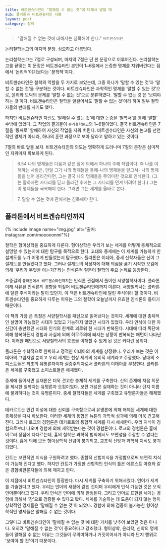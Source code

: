 ```yaml
---
title: 비트겐슈타인이 "말해질 수 없는 것"에 대해서 말할 때
sub: 플라톤과 비트겐슈타인 서평
layout: post
category: 철학
---
```



> "말해질 수 없는 것에 대해서는 침묵해야 한다."
 `비트겐슈타인`

논리철학논고의 마지막 문장. 심오하고 아름답다.  

논리철학논고는 7절로 구성되며, 마지막 7절은 단 한 문장으로 이루어진다. 논리철학논고를 끝맺는 이 문장은 비트겐슈타인 본인이 1~6절에서 논증한 명제를 지워버린다는 점에서 '논리적'이기보다는 '문학적'이다.

비트겐슈타인은 철학의 역할을 두 가지로 보았는데, 그중 하나가 ‘말할 수 있는 것’과 ‘말할 수 없는 것’을 구분하는 것이다. 비트겐슈타인은 과학적인 명제를 ‘말할 수 있는 것’으로, 윤리와 도덕의 문제를 ‘말할 수 없는 것’으로 분류하였다. ‘말할 수 없는 것’은 ‘보여야 하는 것’이다. 비트겐슈타인은 철학을 일컬어서도 ‘말할 수 없는 것’이라 하여 일부 철학자들의 반대를 사기도 했다.

하지만 비트겐슈타인 자신도 '말해질 수 없는 것'에 대한 논증을 ‘철학서’를 통해 ‘말할’ 수밖에 없었다. 그 작업의 결과물이 `논리철학논고`의 1~6절이었다. 결국 비트겐슈타인은 7절을 ‘통째로’ 할애하여 자신의 작업을 지워 버린다. 비트겐슈타인은 자신의 논고를 선언적인 명제가 아니라, 하나의 훈련 과정으로 보아 달라고 말하고 있는 것이다.

7절의 바로 앞을 보자. 비트겐슈타인의 의도는 명확하게 드러나며 7절의 문장은 심미적인 지위마저 확보하게 된다.

> 6.54 나의 명제들은 다음과 같은 점에 의해서 하나의 주해 작업이다. 즉 나를 이해하는 사람은, 만일 그가 나의 명제들을 통해-나의 명제들을 딛고서- 나의 명제들을 넘어 올라간다면, 그는 결국 나의 명제들을 무의미한 것으로 인식한다. (그는 말하자면 사다리를 딛고 올라간 후에는 그 사다리를 던져 버려야 한다.) 그는 이 명제들을 극복해야 한다. 그러면 그는 세계를 올바로 본다.
>
> 7\. 말할 수 없는 것에 관해서는 침묵해야 한다.

## 플라톤에서 비트겐슈타인까지

<fig>{% include image name="img.jpg" alt="출처: instagram.com/mooooonmi"%}</fig>


철학은 형이상학을 중요하게 다룬다. 형이상학은 우리가 보는 세계를 어떻게 총체적으로 설명할 수 있는지에 대한 탐구를 목적으로 한다. 고대와 중세에는 이 세계를 가능하게 한 설계도를 누가 어떻게 만들었는지 탐구했다. 플라톤은 이데아, 중세 신학자들은 신이 그 설계도를 만들었다고 했다. 그러나 설계도의 작성자에 대해 의심을 품기 시작한 오컴에 의해 '우리가 무엇을 아는가?'라는 인식론적 질문이 철학의 주요 논제로 등장한다.

조중걸의 `플라톤에서 비트겐슈타인까지`는 인식론 관점에서 풀이한 서양철학사이다. 플라톤 이래 사유된 인식론의 경향을 되짚어 비트겐슈타인에까지 이른다. 서양철학사는 플라톤에 달린 주석이라는 말이 있던가. 이 책은 비트겐슈타인에 달린 주석이라 할 것이다. 비트겐슈타인을 중요하게 다루는 이유는 그의 철학이 오늘날까지 유효한 인식론의 틀이기 때문이다.

이 책의 가장 큰 특징은 서양철학사를 패턴으로 읽어낸다는 것이다. 세계에 대한 총체적인 설명이 가능했던 시대가 있었고 가능하지 않았던 시대가 있었다. 우리 인식에 대한 자신감이 충만했던 시대와 인식의 한계로 괴로워 한 시대가 반복된다. 시대에 따라 독단에 의해 행복하든지 경험과 사실에 의해 허무주의에 빠지는 상황이 반복되는 패턴이 나타난다. 이러한 패턴으로 서양철학사의 흐름을 이해할 수 있게 된 것은 커다란 성취다.

플라톤은 수학적으로 완벽하고 정적인 이데아의 세계를 상정했다. 우리가 보는 것은 이데아의 그림자일 뿐이고 우리 세계는 천상 세계의 유비적 세계라고 주장했다. 당대의 소피스트들은 최초의 유명론자이자 실증주의자로서 플라톤의 이데아를 부정한다. 플라톤은 세계를 구축했고 소피스트들은 해체했다.

중세에 들어서면 실재론은 더욱 견고한 총체적 세계를 구축한다. 신의 존재에 처음 의문을 제시한 철학자는 유명론자 오컴이었다. 보편 개념은 실재하는 것이 아니라 단지 이름에 불과하다는 것이 유명론이다. 중세 철학자들은 세계를 구축했고 유명론자들은 해체했다.

데카르트는 인간 이성에 대한 신뢰를 구축함으로써 유명론에 의해 해체된 세계에 대한 총체성을 다시 확보한다. 이러한 세계의 통합은 뉴튼의 과학적 성과에 의해 더욱 견고해 진다. 그러나 로크의 경험론은 데카르트의 통합적 세계를 다시 해체한다. 우리 지식이 경험으로부터 나오며 경험에 의해 제약받는다는 것이 경험론이다. 로크의 경험론은 흄에 이르러 정점에 다다르는데, 흄의 철학은 과학적 법칙에서도 보편성을 주장할 수 없다는 것이다. 흄에 의해 모든 형이상학적 신념이 붕괴되고, 교조적 신앙과 과학적 지식도 붕괴되었다.

칸트는 보편적인 지식을 구원하려고 했다. 종합적 선험지식을 가정함으로써 보편적 지식이 가능해 진다고 했다. 하지만 칸트가 가정한 선험적인 인식의 틀은 에른스트 마흐와 같은 경험비판론자들에 의해 깨지고 만다.

이 지점에서 비트겐슈타인이 등장한다. 다시 세계를 구축하기 위해서였다. 언어가 세계를 기술한다고 했다. 우리는 언어의 새장에 갇힌 것이며 우리에게 인식 가능한 것은 오직 언어뿐이라고 했다. 우리 인식은 언어에 의해 한정된다. 그리고 언어로 표현된 세계는 경험에 의해서 '참'으로 검증될 수 있다고 봤다. 세계를 기술하는 데 도움이 되지 않는 형이상학적인 명제들은 '말해질 수 없는 것'이 되었다. 경험에 의해 검증이 불가능한 형이상학적인 명제들은 말해질 수 없는 것이다.

그렇다고 비트겐슈타인이 '말해질 수 없는 것'에 대한 가치를 낮추어 보았던 것은 아니다. 오히려 '말해질 수 없는 것'이 중요하다고 강조했다. 형이상학, 윤리학, 신학의 명제들이 말해질 수 없는 이유는 그것들이 무의미하거나 거짓이어서가 아니라 단지 행위로 '보여야 할 것'이기 때문이다.

